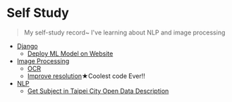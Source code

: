 # Self Study
> My self-study record~ I've learning about NLP and image processing

* [Django](https://github.com/h30306/Learning-Notes/tree/master/Django)
  * [Deploy ML Model on Website](https://github.com/h30306/Learning-Notes/tree/master/Django/Deploy_ML)
* [Image Processing]()
  * [OCR](https://github.com/h30306/Learning-Notes/tree/master/OCR)
  * [Improve resolution](https://github.com/h30306/Learning-Notes/tree/master/RAISR)★Coolest code Ever!!
* [NLP](https://github.com/h30306/Learning-Notes/tree/master/NLP)
  * [Get Subject in Taipei City Open Data Description](https://github.com/h30306/Learning-Notes/tree/master/NLP/Subject)
